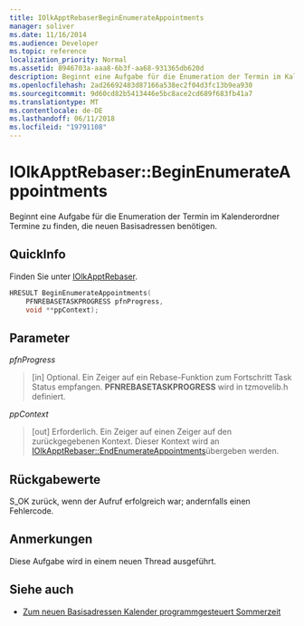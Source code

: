 ```yaml
---
title: IOlkApptRebaserBeginEnumerateAppointments
manager: soliver
ms.date: 11/16/2014
ms.audience: Developer
ms.topic: reference
localization_priority: Normal
ms.assetid: 8946703a-aaa8-6b3f-aa68-931365db620d
description: Beginnt eine Aufgabe für die Enumeration der Termin im Kalenderordner Termine zu finden, die neuen Basisadressen benötigen.
ms.openlocfilehash: 2ad26692483d87166a538ec2f04d3fc13b9ea930
ms.sourcegitcommit: 9d60cd82b5413446e5bc8ace2cd689f683fb41a7
ms.translationtype: MT
ms.contentlocale: de-DE
ms.lasthandoff: 06/11/2018
ms.locfileid: "19791108"
---
```

# <a name="iolkapptrebaserbeginenumerateappointments"></a>IOlkApptRebaser::BeginEnumerateAppointments

Beginnt eine Aufgabe für die Enumeration der Termin im Kalenderordner Termine zu finden, die neuen Basisadressen benötigen.
  
## <a name="quick-info"></a>QuickInfo

Finden Sie unter [IOlkApptRebaser](iolkapptrebaser.md).
  
```cpp
HRESULT BeginEnumerateAppointments( 
    PFNREBASETASKPROGRESS pfnProgress, 
    void **ppContext);
```

## <a name="parameters"></a>Parameter

_pfnProgress_
  
> [in] Optional. Ein Zeiger auf ein Rebase-Funktion zum Fortschritt Task Status empfangen. **PFNREBASETASKPROGRESS** wird in tzmovelib.h definiert. 
    
_ppContext_
  
> [out] Erforderlich. Ein Zeiger auf einen Zeiger auf den zurückgegebenen Kontext. Dieser Kontext wird an [IOlkApptRebaser::EndEnumerateAppointments](iolkapptrebaser-endenumerateappointments.md)übergeben werden.
    
## <a name="return-values"></a>Rückgabewerte

S_OK zurück, wenn der Aufruf erfolgreich war; andernfalls einen Fehlercode.
  
## <a name="remarks"></a>Anmerkungen

Diese Aufgabe wird in einem neuen Thread ausgeführt.
  
## <a name="see-also"></a>Siehe auch

- [Zum neuen Basisadressen Kalender programmgesteuert Sommerzeit](about-rebasing-calendars-programmatically-for-daylight-saving-time.md)

